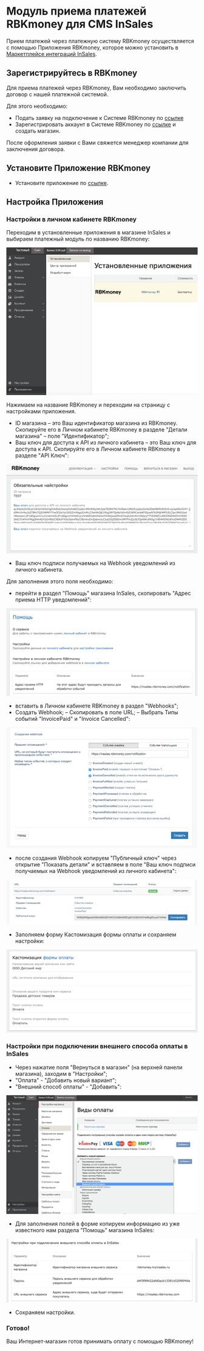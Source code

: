 # Модуль приема платежей RBKmoney для CMS InSales

Прием платежей через платежную систему RBKmoney осуществляется с помощью Приложения RBKmoney, которое можно установить в [Маркетплейсе интеграций InSales](https://www.insales.ru/collection/all/product/rbkmoney).

## Зарегистрируйтесь в RBKmoney

Для приема платежей через RBKmoney, Вам необходимо заключить договор с нашей платежной системой.

Для этого необходимо:

- Подать заявку на подключение к Системе RBKmoney по [ссылке](https://welcome.rbk.money/)
- Зарегистрировать аккаунт в Системе RBKmoney по [ссылке](https://dashboard.rbk.money/) и создать магазин.

После оформления заявки с Вами свяжется менеджер компании для заключения договора.

## Установите Приложение RBKmoney 

 - Установите приложение по [ссылке](https://www.insales.ru/collection/all/product/rbkmoney).

## Настройка Приложения

### Настройки в личном кабинете RBKmoney

Переходим в установленные приложения в магазине InSales и выбираем платежный модуль по названию RBKmoney:

![module.png](img/module.png)

Нажимаем на название RBKmoney и переходим на страницу с настройками приложения.

- ID магазина – это Ваш идентификатор магазина из RBKmoney. Скопируйте его в Личном кабинете RBKmoney в разделе "Детали магазина" – поле "Идентификатор";
- Ваш ключ для доступа к API из личного кабинета – это Ваш ключ для доступа к API. Скопируйте его в Личном кабинете RBKmoney в разделе "API Ключ":

![api-key.png](img/api-key.png)

- Ваш ключ подписи получаемых на Webhook уведомлений из личного кабинета.

Для заполнения этого поля необходимо:

- перейти в раздел "Помощь" магазина InSales, скопировать "Адрес приема HTTP уведомлений":

![webhook.png](img/webhook.png)

- вставить в Личном кабинете RBKmoney в раздел "Webhooks";
- Создать Webhook;
– Скопировать в поле URL;
– Выбрать Типы событий "InvoicePaid" и "Invoice Canсelled":

![webhook-dashboard.png](img/webhook-dashboard.png)

- после создания Webhook копируем "Публичный ключ" через открытие "Показать детали" и вставляем в поле "Ваш ключ подписи получаемых на Webhook уведомлений из личного кабинета":

![webhook-dashboard-key.png](img/webhook-dashboard-key.png)

- Заполняем форму Кастомизация формы оплаты и сохраняем настройки:

![customize.png](img/customize.png)
 
### Настройки при подключении внешнего способа оплаты в InSales

- Через нажатие поля "Вернуться в магазин" (на верхней панели магазина), заходим в "Настройки";
- "Оплата" - "Добавить новый вариант";
- "Внешний способ оплаты" - "Добавить":

![payment-methods.png](img/payment-methods.png)

- Для заполнения полей в форме копируем информацию из уже известного нам раздела "Помощь" магазина InSales:

![payment-methods-settings.png](img/payment-methods-settings.png)

- Сохраняем настройки.

### Готово!

Ваш Интернет-магазин готов принимать оплату с помощью RBKmoney!


